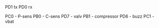 

PD1 tx
PD0 rx 


PC0 - P-sens 
PB0 - C-sens
PD7 - valv
PB1 - compressor
PD6 - buzz
PC1 - vbat






